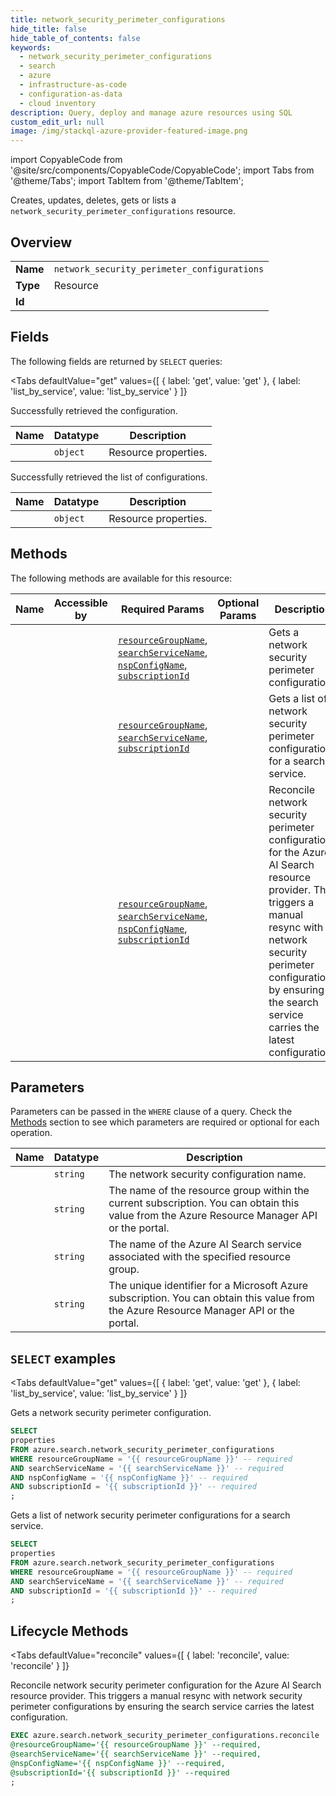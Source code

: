 ```yaml
--- 
title: network_security_perimeter_configurations
hide_title: false
hide_table_of_contents: false
keywords:
  - network_security_perimeter_configurations
  - search
  - azure
  - infrastructure-as-code
  - configuration-as-data
  - cloud inventory
description: Query, deploy and manage azure resources using SQL
custom_edit_url: null
image: /img/stackql-azure-provider-featured-image.png
---
```


import CopyableCode from '@site/src/components/CopyableCode/CopyableCode';
import Tabs from '@theme/Tabs';
import TabItem from '@theme/TabItem';

Creates, updates, deletes, gets or lists a <code>network_security_perimeter_configurations</code> resource.

## Overview
<table><tbody>
<tr><td><b>Name</b></td><td><code>network_security_perimeter_configurations</code></td></tr>
<tr><td><b>Type</b></td><td>Resource</td></tr>
<tr><td><b>Id</b></td><td><CopyableCode code="azure.search.network_security_perimeter_configurations" /></td></tr>
</tbody></table>

## Fields

The following fields are returned by `SELECT` queries:

<Tabs
    defaultValue="get"
    values={[
        { label: 'get', value: 'get' },
        { label: 'list_by_service', value: 'list_by_service' }
    ]}
>
<TabItem value="get">

Successfully retrieved the configuration.

<table>
<thead>
    <tr>
    <th>Name</th>
    <th>Datatype</th>
    <th>Description</th>
    </tr>
</thead>
<tbody>
<tr>
    <td><CopyableCode code="properties" /></td>
    <td><code>object</code></td>
    <td>Resource properties.</td>
</tr>
</tbody>
</table>
</TabItem>
<TabItem value="list_by_service">

Successfully retrieved the list of configurations.

<table>
<thead>
    <tr>
    <th>Name</th>
    <th>Datatype</th>
    <th>Description</th>
    </tr>
</thead>
<tbody>
<tr>
    <td><CopyableCode code="properties" /></td>
    <td><code>object</code></td>
    <td>Resource properties.</td>
</tr>
</tbody>
</table>
</TabItem>
</Tabs>

## Methods

The following methods are available for this resource:

<table>
<thead>
    <tr>
    <th>Name</th>
    <th>Accessible by</th>
    <th>Required Params</th>
    <th>Optional Params</th>
    <th>Description</th>
    </tr>
</thead>
<tbody>
<tr>
    <td><a href="#get"><CopyableCode code="get" /></a></td>
    <td><CopyableCode code="select" /></td>
    <td><a href="#parameter-resourceGroupName"><code>resourceGroupName</code></a>, <a href="#parameter-searchServiceName"><code>searchServiceName</code></a>, <a href="#parameter-nspConfigName"><code>nspConfigName</code></a>, <a href="#parameter-subscriptionId"><code>subscriptionId</code></a></td>
    <td></td>
    <td>Gets a network security perimeter configuration.</td>
</tr>
<tr>
    <td><a href="#list_by_service"><CopyableCode code="list_by_service" /></a></td>
    <td><CopyableCode code="select" /></td>
    <td><a href="#parameter-resourceGroupName"><code>resourceGroupName</code></a>, <a href="#parameter-searchServiceName"><code>searchServiceName</code></a>, <a href="#parameter-subscriptionId"><code>subscriptionId</code></a></td>
    <td></td>
    <td>Gets a list of network security perimeter configurations for a search service.</td>
</tr>
<tr>
    <td><a href="#reconcile"><CopyableCode code="reconcile" /></a></td>
    <td><CopyableCode code="exec" /></td>
    <td><a href="#parameter-resourceGroupName"><code>resourceGroupName</code></a>, <a href="#parameter-searchServiceName"><code>searchServiceName</code></a>, <a href="#parameter-nspConfigName"><code>nspConfigName</code></a>, <a href="#parameter-subscriptionId"><code>subscriptionId</code></a></td>
    <td></td>
    <td>Reconcile network security perimeter configuration for the Azure AI Search resource provider. This triggers a manual resync with network security perimeter configurations by ensuring the search service carries the latest configuration.</td>
</tr>
</tbody>
</table>

## Parameters

Parameters can be passed in the `WHERE` clause of a query. Check the [Methods](#methods) section to see which parameters are required or optional for each operation.

<table>
<thead>
    <tr>
    <th>Name</th>
    <th>Datatype</th>
    <th>Description</th>
    </tr>
</thead>
<tbody>
<tr id="parameter-nspConfigName">
    <td><CopyableCode code="nspConfigName" /></td>
    <td><code>string</code></td>
    <td>The network security configuration name.</td>
</tr>
<tr id="parameter-resourceGroupName">
    <td><CopyableCode code="resourceGroupName" /></td>
    <td><code>string</code></td>
    <td>The name of the resource group within the current subscription. You can obtain this value from the Azure Resource Manager API or the portal.</td>
</tr>
<tr id="parameter-searchServiceName">
    <td><CopyableCode code="searchServiceName" /></td>
    <td><code>string</code></td>
    <td>The name of the Azure AI Search service associated with the specified resource group.</td>
</tr>
<tr id="parameter-subscriptionId">
    <td><CopyableCode code="subscriptionId" /></td>
    <td><code>string</code></td>
    <td>The unique identifier for a Microsoft Azure subscription. You can obtain this value from the Azure Resource Manager API or the portal.</td>
</tr>
</tbody>
</table>

## `SELECT` examples

<Tabs
    defaultValue="get"
    values={[
        { label: 'get', value: 'get' },
        { label: 'list_by_service', value: 'list_by_service' }
    ]}
>
<TabItem value="get">

Gets a network security perimeter configuration.

```sql
SELECT
properties
FROM azure.search.network_security_perimeter_configurations
WHERE resourceGroupName = '{{ resourceGroupName }}' -- required
AND searchServiceName = '{{ searchServiceName }}' -- required
AND nspConfigName = '{{ nspConfigName }}' -- required
AND subscriptionId = '{{ subscriptionId }}' -- required
;
```
</TabItem>
<TabItem value="list_by_service">

Gets a list of network security perimeter configurations for a search service.

```sql
SELECT
properties
FROM azure.search.network_security_perimeter_configurations
WHERE resourceGroupName = '{{ resourceGroupName }}' -- required
AND searchServiceName = '{{ searchServiceName }}' -- required
AND subscriptionId = '{{ subscriptionId }}' -- required
;
```
</TabItem>
</Tabs>


## Lifecycle Methods

<Tabs
    defaultValue="reconcile"
    values={[
        { label: 'reconcile', value: 'reconcile' }
    ]}
>
<TabItem value="reconcile">

Reconcile network security perimeter configuration for the Azure AI Search resource provider. This triggers a manual resync with network security perimeter configurations by ensuring the search service carries the latest configuration.

```sql
EXEC azure.search.network_security_perimeter_configurations.reconcile 
@resourceGroupName='{{ resourceGroupName }}' --required, 
@searchServiceName='{{ searchServiceName }}' --required, 
@nspConfigName='{{ nspConfigName }}' --required, 
@subscriptionId='{{ subscriptionId }}' --required
;
```
</TabItem>
</Tabs>
